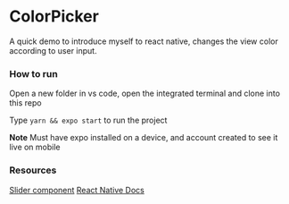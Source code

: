 # ColorPicker 

A quick demo to introduce myself to react native, changes the view color according to user input.

### How to run

Open a new folder in vs code, open the integrated terminal and clone into this repo 

Type `yarn && expo start` to run the project

**Note** Must have expo installed on a device, and account created to see it live on mobile

### Resources

[Slider component](https://github.com/callstack/react-native-slider)
[React Native Docs](https://reactnative.dev/docs/getting-started)
